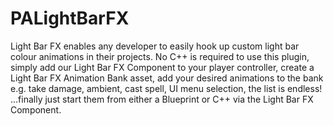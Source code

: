 # PALightBarFX
Light Bar FX enables any developer to easily hook up custom light bar colour animations in their projects.    No C++ is required to use this plugin, simply add our Light Bar FX Component to your player controller, create a Light Bar FX Animation Bank asset, add your desired animations to the bank e.g. take damage, ambient, cast spell, UI menu selection, the list is endless! ...finally just start them from either a Blueprint or C++ via the Light Bar FX Component.
